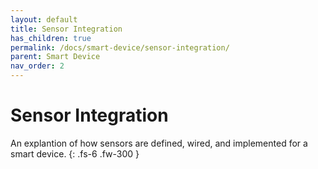 ```yaml
---
layout: default
title: Sensor Integration
has_children: true
permalink: /docs/smart-device/sensor-integration/
parent: Smart Device
nav_order: 2
---
```


# Sensor Integration

An explantion of how sensors are defined, wired, and implemented for a smart device.
{: .fs-6 .fw-300 }
